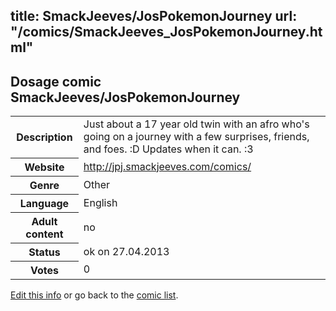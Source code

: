 title: SmackJeeves/JosPokemonJourney
url: "/comics/SmackJeeves_JosPokemonJourney.html"
---
Dosage comic SmackJeeves/JosPokemonJourney
-----------------------------------------

<p id="msg"></p>
<script type="text/javascript">
if (window.location.search === '?edit_info_mail=sent_ok') {
  var elem = document.getElementById("msg");
  elem.innerHTML = 'Edited information sucessfully sent.';
  elem.className = 'ok';
}
</script>
<table class="comicinfo">
<tr>
<th>Description</th><td>Just about a 17 year old twin with an afro who's going on a journey with a few surprises, friends, and foes. :D Updates when it can. :3</td>
</tr>
<tr>
<th>Website</th><td><a href="http://jpj.smackjeeves.com/comics/">http://jpj.smackjeeves.com/comics/</a></td>
</tr>
<tr>
<th>Genre</th><td>Other</td>
</tr>
<tr>
<th>Language</th><td>English</td>
</tr>
<tr>
<th>Adult content</th><td>no</td>
</tr>
<tr>
<th>Status</th><td>ok on 27.04.2013</td>
</tr>
<tr>
<th>Votes</th><td>0</td>
</tr>
</table>

[Edit this info](SmackJeeves_JosPokemonJourney_edit.html) or go back to the [comic list](../comic-index.html).
